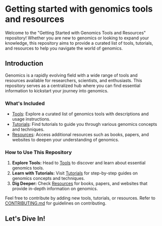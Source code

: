 # Getting started with genomics tools and resources

Welcome to the "Getting Started with Genomics Tools and Resources" repository! Whether you are new to genomics or looking to expand your knowledge, this repository aims to provide a curated list of tools, tutorials, and resources to help you navigate the world of genomics.

## Introduction

Genomics is a rapidly evolving field with a wide range of tools and resources available for researchers, scientists, and enthusiasts. This repository serves as a centralized hub where you can find essential information to kickstart your journey into genomics.

### What's Included

- [Tools](tools.md): Explore a curated list of genomics tools with descriptions and usage instructions.
- [Tutorials](tutorials.md): Find tutorials to guide you through various genomics concepts and techniques.
- [Resources](resources.md): Access additional resources such as books, papers, and websites to deepen your understanding of genomics.

### How to Use This Repository

1. **Explore Tools:** Head to [Tools](tools.md) to discover and learn about essential genomics tools.
2. **Learn with Tutorials:** Visit [Tutorials](tutorials.md) for step-by-step guides on genomics concepts and techniques.
3. **Dig Deeper:** Check [Resources](resources.md) for books, papers, and websites that provide in-depth information on genomics.

Feel free to contribute by adding new tools, tutorials, or resources. Refer to [CONTRIBUTING.md](CONTRIBUTING.md) for guidelines on contributing.

## Let's Dive In!
